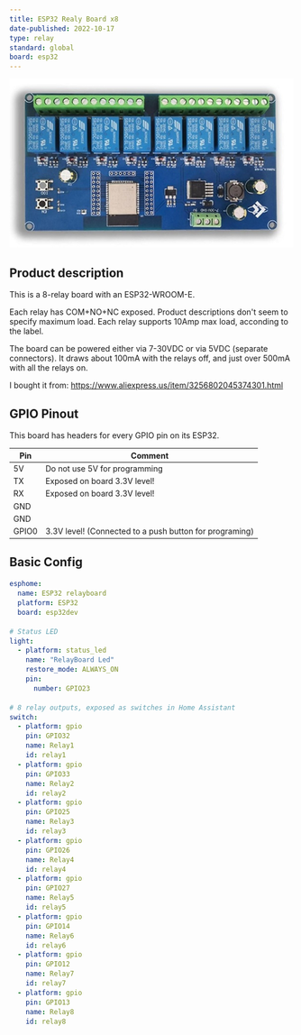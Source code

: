 ```yaml
---
title: ESP32 Realy Board x8
date-published: 2022-10-17
type: relay
standard: global
board: esp32
---
```


![Product](image.jpg "Product Image")

## Product description

This is a 8-relay board with an ESP32-WROOM-E.

Each relay has COM+NO+NC exposed. Product descriptions don't seem to specify maximum load. Each relay supports 10Amp max load, acconding to the label.

The board can be powered either via 7-30VDC or via 5VDC (separate connectors). It draws about 100mA with the relays off, and just over 500mA with all the relays on.

I bought it from: https://www.aliexpress.us/item/3256802045374301.html

## GPIO Pinout

This board has headers for every GPIO pin on its ESP32.

| Pin   | Comment                                                 |
| ----- | ------------------------------------------------------- |
| 5V    | Do not use 5V for programming                           |
| TX    | Exposed on board 3.3V level!                            |
| RX    | Exposed on board 3.3V level!                            |
| GND   |                                                         |
| GND   |                                                         |
| GPIO0 | 3.3V level! (Connected to a push button for programing) |

## Basic Config

```yaml
esphome:
  name: ESP32 relayboard
  platform: ESP32
  board: esp32dev

# Status LED
light:
  - platform: status_led
    name: "RelayBoard Led"
    restore_mode: ALWAYS_ON
    pin:
      number: GPIO23

# 8 relay outputs, exposed as switches in Home Assistant
switch:
  - platform: gpio
    pin: GPIO32
    name: Relay1
    id: relay1
  - platform: gpio
    pin: GPIO33
    name: Relay2
    id: relay2
  - platform: gpio
    pin: GPIO25
    name: Relay3
    id: relay3
  - platform: gpio
    pin: GPIO26
    name: Relay4
    id: relay4
  - platform: gpio
    pin: GPIO27
    name: Relay5
    id: relay5
  - platform: gpio
    pin: GPIO14
    name: Relay6
    id: relay6
  - platform: gpio
    pin: GPIO12
    name: Relay7
    id: relay7
  - platform: gpio
    pin: GPIO13
    name: Relay8
    id: relay8
```
